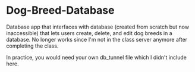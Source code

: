 # Dog-Breed-Database
Database app that interfaces with database (created from scratch but now inaccessible) that lets users create, delete, and edit dog breeds in a database. No longer works since I'm not in the class server anymore after completing the class.

In practice, you would need your own db_tunnel file which I didn't include here.
